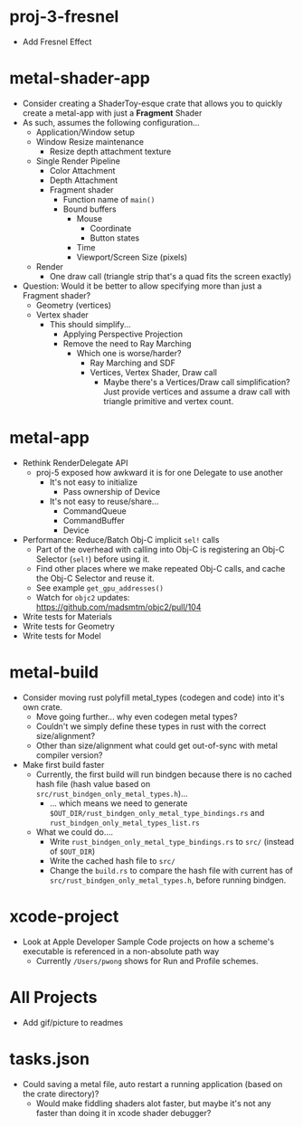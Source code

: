 # proj-3-fresnel

- Add Fresnel Effect

# metal-shader-app

- Consider creating a ShaderToy-esque crate that allows you to quickly create a metal-app with just
  a **Fragment** Shader
- As such, assumes the following configuration...
    - Application/Window setup
    - Window Resize maintenance
        - Resize depth attachment texture
    - Single Render Pipeline
        - Color Attachment
        - Depth Attachment
        - Fragment shader
            - Function name of `main()`
            - Bound buffers
                - Mouse
                    - Coordinate
                    - Button states
                - Time
                - Viewport/Screen Size (pixels)
    - Render
        - One draw call (triangle strip that's a quad fits the screen exactly)
- Question: Would it be better to allow specifying more than just a Fragment shader?
    - Geometry (vertices)
    - Vertex shader
        - This should simplify...
            - Applying Perspective Projection
            - Remove the need to Ray Marching
                - Which one is worse/harder?
                    - Ray Marching and SDF
                    - Vertices, Vertex Shader, Draw call
                        - Maybe there's a Vertices/Draw call simplification? Just provide vertices and assume a draw call with triangle primitive and vertex count.

# metal-app

- Rethink RenderDelegate API
    - proj-5 exposed how awkward it is for one Delegate to use another
        - It's not easy to initialize
            - Pass ownership of Device
        - It's not easy to reuse/share...
            - CommandQueue
            - CommandBuffer
            - Device
- Performance: Reduce/Batch Obj-C implicit `sel!` calls
    - Part of the overhead with calling into Obj-C is registering an Obj-C Selector (`sel!`) before using it.
    - Find other places where we make repeated Obj-C calls, and cache the Obj-C Selector and reuse it.
    - See example `get_gpu_addresses()`
    - Watch for `objc2` updates: https://github.com/madsmtm/objc2/pull/104
- Write tests for Materials
- Write tests for Geometry
- Write tests for Model

# metal-build

- Consider moving rust polyfill metal_types (codegen and code) into it's own crate.
    - Move going further... why even codegen metal types?
    - Couldn't we simply define these types in rust with the correct size/alignment?
    - Other than size/alignment what could get out-of-sync with metal compiler version?
- Make first build faster
    - Currently, the first build will run bindgen because there is no cached hash file (hash value based on `src/rust_bindgen_only_metal_types.h`)...
        - ... which means we need to generate `$OUT_DIR/rust_bindgen_only_metal_type_bindings.rs` and `rust_bindgen_only_metal_types_list.rs`
    - What we could do....
        - Write `rust_bindgen_only_metal_type_bindings.rs` to `src/` (instead of `$OUT_DIR`)
        - Write the cached hash file to `src/`
        - Change the `build.rs` to compare the hash file with current has of `src/rust_bindgen_only_metal_types.h`, before running bindgen.

# xcode-project

- Look at Apple Developer Sample Code projects on how a scheme's executable is referenced in a non-absolute path way
    - Currently `/Users/pwong` shows for Run and Profile schemes.

# All Projects

- Add gif/picture to readmes

# tasks.json

- Could saving a metal file, auto restart a running application (based on the crate directory)?
    - Would make fiddling shaders alot faster, but maybe it's not any faster than doing it in xcode shader debugger?
